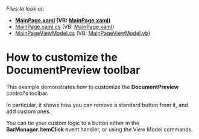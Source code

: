 <!-- default file list -->
*Files to look at*:

* **[MainPage.xaml](./CS/ToolbarCustomizationDemo/MainPage.xaml) (VB: [MainPage.xaml](./VB/ToolbarCustomizationDemo/MainPage.xaml))**
* [MainPage.xaml.cs](./CS/ToolbarCustomizationDemo/MainPage.xaml.cs) (VB: [MainPage.xaml](./VB/ToolbarCustomizationDemo/MainPage.xaml))
* [MainPageViewModel.cs](./CS/ToolbarCustomizationDemo/MainPageViewModel.cs) (VB: [MainPageViewModel.vb](./VB/ToolbarCustomizationDemo/MainPageViewModel.vb))
<!-- default file list end -->
# How to customize the DocumentPreview toolbar


<p>This example demonstrates how to customize the <strong>DocumentPreview</strong> control's toolbar.</p><p>In particular, it shows how you can remove a standard button from it, and add custom ones.</p><p>You can tie your custom logic to a button either in the <strong>BarManager.ItemClick</strong> event handler, or using the View Model commands.</p><p></p>

<br/>



